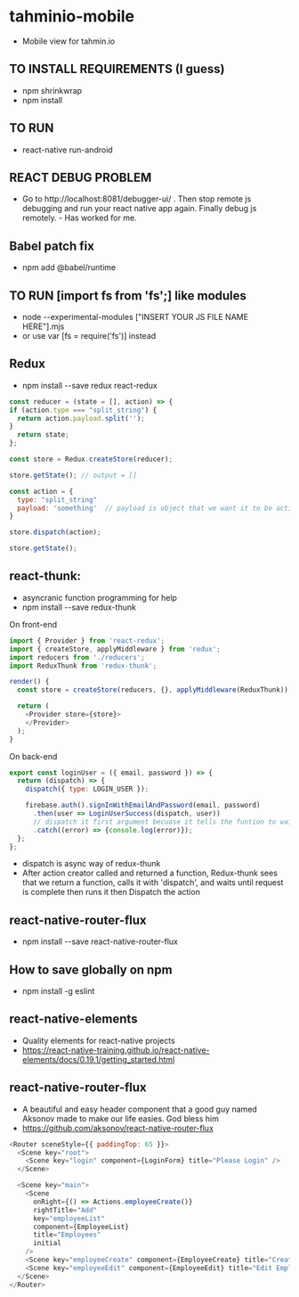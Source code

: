 # tahminio-mobile
- Mobile view for tahmin.io

## TO INSTALL REQUIREMENTS (I guess)
- npm shrinkwrap
- npm install

## TO RUN
- react-native run-android

## REACT DEBUG PROBLEM
- Go to http://localhost:8081/debugger-ui/ . Then stop remote js debugging and run your react native app again. Finally debug js remotely. - Has worked for me.

## Babel patch fix
- npm add @babel/runtime

## TO RUN [import fs from 'fs';] like modules 
- node --experimental-modules ["INSERT YOUR JS FILE NAME HERE"].mjs
- or use var [fs = require('fs')] instead

## Redux
- npm install --save redux react-redux
```js
const reducer = (state = [], action) => {
if (action.type === "split_string") {
  return action.payload.split('');
}
  return state;
};

const store = Redux.createStore(reducer);

store.getState(); // output = []

const action = {
  type: "split_string"
  payload: 'something'	// payload is object that we want it to be actioned
}

store.dispatch(action);

store.getState();
```

## react-thunk:
-	asyncranic function programming for help
-	npm install --save redux-thunk

On front-end
```js
import { Provider } from 'react-redux';
import { createStore, applyMiddleware } from 'redux';
import reducers from './reducers';
import ReduxThunk from 'redux-thunk';

render() {
  const store = createStore(reducers, {}, applyMiddleware(ReduxThunk));

  return (
    <Provider store={store}>
    </Provider>
  );
}
```

On back-end
```js
export const loginUser = ({ email, password }) => {
  return (dispatch) => {
    dispatch({ type: LOGIN_USER });

    firebase.auth().signInWithEmailAndPassword(email, password)
      .then(user => LoginUserSuccess(dispatch, user))         
      // dispatch it first argument becuase it tells the funtion to wait until process is complete
      .catch((error) => {console.log(error)});
  };
};
```
- dispatch is async way of redux-thunk
- After action creator called and returned a function, Redux-thunk sees that we return a function, calls it with 'dispatch', and waits until request is complete then runs it then Dispatch the action
  
## react-native-router-flux
- npm install --save react-native-router-flux

## How to save globally on npm
- npm install -g eslint

## react-native-elements
- Quality elements for react-native projects
- https://react-native-training.github.io/react-native-elements/docs/0.19.1/getting_started.html

## react-native-router-flux
- A beautiful and easy header component that a good guy named Aksonov made to make our life easies. God bless him
- https://github.com/aksonov/react-native-router-flux
```js
<Router sceneStyle={{ paddingTop: 65 }}>
  <Scene key="root">
    <Scene key="login" component={LoginForm} title="Please Login" />
  </Scene>

  <Scene key="main">
    <Scene
      onRight={() => Actions.employeeCreate()}
      rightTitle="Add"
      key="employeeList"
      component={EmployeeList}
      title="Employees"
      initial
    />
    <Scene key="employeeCreate" component={EmployeeCreate} title="Create Employee" />
    <Scene key="employeeEdit" component={EmployeeEdit} title="Edit Employee" />
  </Scene>
</Router>
```
